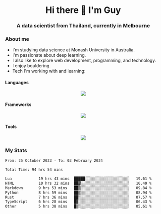 <h1 align="center">Hi there 👋 I'm Guy</h1>
<h3 align="center">A data scientist from Thailand, currently in Melbourne</h3>

### About me

- I'm studying data science at Monash University in Australia.
- I'm passionate about deep learning.
- I also like to explore web development, programming, and technology.
- I enjoy bouldering.
- Tech I'm working with and learning:

#### Languages

<div align="center">
    <img src="https://skillicons.dev/icons?i=py,ts,js,html,css,rust" />
</div>

#### Frameworks

<div align="center">
    <img src="https://skillicons.dev/icons?i=pytorch,tensorflow,fastapi,react" /><br>
</div>

#### Tools

<div align="center">
    <img src="https://skillicons.dev/icons?i=postgres,redis,docker" /><br>
</div>

### My Stats

<!--START_SECTION:waka-->

```txt
From: 25 October 2023 - To: 03 February 2024

Total Time: 94 hrs 54 mins

Lua            19 hrs 43 mins  █████░░░░░░░░░░░░░░░░░░░░   19.61 %
HTML           10 hrs 32 mins  ██▓░░░░░░░░░░░░░░░░░░░░░░   10.49 %
Markdown       9 hrs 53 mins   ██▒░░░░░░░░░░░░░░░░░░░░░░   09.84 %
Python         8 hrs 59 mins   ██▒░░░░░░░░░░░░░░░░░░░░░░   08.94 %
Rust           7 hrs 36 mins   ██░░░░░░░░░░░░░░░░░░░░░░░   07.57 %
TypeScript     6 hrs 28 mins   █▓░░░░░░░░░░░░░░░░░░░░░░░   06.43 %
Other          5 hrs 38 mins   █▒░░░░░░░░░░░░░░░░░░░░░░░   05.61 %
```

<!--END_SECTION:waka-->

